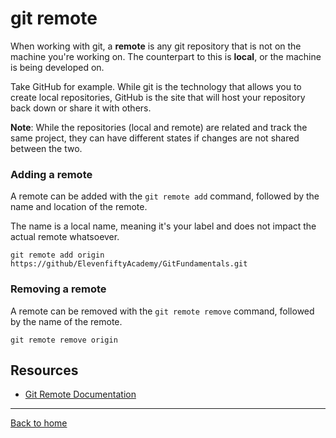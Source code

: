 # git remote

When working with git, a **remote** is any git repository that is not on the machine you're working on. The counterpart to this is **local**, or the machine is being developed on.

Take GitHub for example. While git is the technology that allows you to create local repositories, GitHub is the site that will host your repository back down or share it with others.

**Note**: While the repositories (local and remote) are related and track the same project, they can have different states if changes are not shared between the two.

### Adding a remote

A remote can be added with the `git remote add` command, followed by the name and location of the remote.

The name is a local name, meaning it's your label and does not impact the actual remote whatsoever.

```
git remote add origin https://github/ElevenfiftyAcademy/GitFundamentals.git
```

### Removing a remote 

A remote can be removed with the `git remote remove` command, followed by the name of the remote.

```
git remote remove origin
```

## Resources 

- [Git Remote Documentation](https://git-scm.com/docs/git-remote)

---

[Back to home](../README.md)
